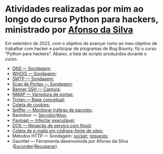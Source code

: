 # Atividades realizadas por mim ao longo do curso Python para hackers, ministrado por [Afonso da Silva](https://github.com/afonsoespindola)

Em setembro de 2022, com o objetivo de avançar rumo ao meu objetivo de trabalhar com hacker e participar de programas de Bug Bounty, fiz o curso "Python para hackers". Abaixo, a lista de scripts produzidos durante o curso.

- [DNS — Sondagem](https://github.com/Cyberleitor/exercicios/blob/master/exercicios/setembro_de_2022/python_para_hackers/exercicios/dns_resolver_2-0.py);
- [WHOIS — Sondagem](https://github.com/Cyberleitor/exercicios/blob/master/exercicios/setembro_de_2022/python_para_hackers/exercicios/who_is.py);
- [SMTP — Sondagem](https://github.com/Cyberleitor/exercicios/blob/master/exercicios/setembro_de_2022/python_para_hackers/exercicios/smtp_test.py);
- [Scan de Portas — Sondagem](https://github.com/Cyberleitor/exercicios/blob/master/exercicios/setembro_de_2022/python_para_hackers/exercicios/scan_portas.py);
- [Banner SSH — Captura](https://github.com/Cyberleitor/exercicios/blob/master/exercicios/setembro_de_2022/python_para_hackers/exercicios/coletar_banner_ssh.py);
- [NMAP — Varredura de portas](https://github.com/Cyberleitor/exercicios/blob/master/exercicios/setembro_de_2022/python_para_hackers/exercicios/scan_nmap.py);
- [Trojan — Base conceitual](https://github.com/Cyberleitor/exercicios/blob/master/exercicios/setembro_de_2022/python_para_hackers/exercicios/beginer_trojan.py);
- [Coleta de cookies](https://github.com/Cyberleitor/exercicios/blob/master/exercicios/setembro_de_2022/python_para_hackers/exercicios/capturar_cookies.py);
- [Sniffer — Monitorar tráfego de pacotes](https://github.com/Cyberleitor/exercicios/blob/master/exercicios/setembro_de_2022/python_para_hackers/exercicios/sniffer_pacotes.py);
- Backdoor — [Servidor](https://github.com/Cyberleitor/exercicios/blob/master/exercicios/setembro_de_2022/python_para_hackers/exercicios/backdoor_servidor.py)/[Alvo](https://github.com/Cyberleitor/exercicios/blob/master/exercicios/setembro_de_2022/python_para_hackers/exercicios/backdoor_vitima.py);
- [Payload — Infectar executável](https://github.com/Cyberleitor/exercicios/blob/master/exercicios/setembro_de_2022/python_para_hackers/exercicios/payload_usb.py);
- [DOS — Negação de serviço com flood](https://github.com/Cyberleitor/exercicios/blob/master/exercicios/setembro_de_2022/python_para_hackers/exercicios/dos_basico_com_flood.py);
- [Coleta de e-mails em códigos-fonte de sites](https://github.com/Cyberleitor/exercicios/blob/master/exercicios/setembro_de_2022/python_para_hackers/exercicios/coletar_emails_site.py);
- Métodos HTTP — Sondagem: [socket](https://github.com/Cyberleitor/exercicios/blob/master/exercicios/setembro_de_2022/python_para_hackers/exercicios/coleta_banner_http_socket.py); [requests](https://github.com/Cyberleitor/exercicios/blob/master/exercicios/setembro_de_2022/python_para_hackers/exercicios/coleta_banner_http_requests.py);
- Gauntlet — Ferramenta desenvolvida por Afonso da Silva ([Esconder]()/[Recuperar]()).
